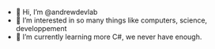 - 👋 Hi, I’m @andrewdevlab
- 👀 I’m interested in so many things like computers, science, developpement
- 🌱 I’m currently learning more C#, we never have enough.
